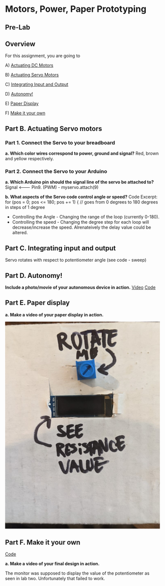 
# Motors, Power, Paper Prototyping
## Pre-Lab
## Overview
For this assignment, you are going to 

A) [Actuating DC Motors](#part-a-actuating-dc-motors) 

B) [Actuating Servo Motors](#part-b-actuating-servo-motors) 

C) [Integrating Input and Output](#part-c-integrating-input-and-output)

D) [Autonomy!](#part-d-autonomy)

E) [Paper Display](#part-e-paper-display) 

F) [Make it your own](#part-f-make-it-your-own)

## Part B. Actuating Servo motors
### Part 1. Connect the Servo to your breadboard
**a. Which color wires correspond to power, ground and signal?**
Red, brown and yellow respectively.

### Part 2. Connect the Servo to your Arduino
**a. Which Arduino pin should the signal line of the servo be attached to?**
Signal <--- Pin9. (PWM) - myservo.attach(9)


**b. What aspects of the Servo code control angle or speed?**
 Code Excerpt: for (pos = 0; pos <= 180; pos += 1) { // goes from 0 degrees to 180 degrees in steps of 1 degree
* Controlling the Angle - Changing the range of the loop (currently 0-180).
* Controlling the speed - Changing the degree step for each loop will decrease/increase the speed. Alrenateively the delay value could be altered.

## Part C. Integrating input and output
Servo rotates with respect to potentiometer angle (see code - sweep)

## Part D. Autonomy!
**Include a photo/movie of your autonomous device in action.**
[Video](https://github.com/OiBoii/Interactive-Lab-Hub/blob/master/Lab3/PXL_20200929_055402003.mp4)
[Code](https://github.com/OiBoii/Interactive-Lab-Hub/blob/master/Lab3/Sweep.ino)

## Part E. Paper display
**a. Make a video of your paper display in action.**

<img src="https://github.com/OiBoii/Interactive-Lab-Hub/blob/master/Lab3/Paper%20Display.jpg">

## Part F. Make it your own

[Code](https://github.com/OiBoii/Interactive-Lab-Hub/blob/master/Lab2/2b_lowly/2b_lowly.ino)

**a. Make a video of your final design in action.**

The monitor was supposed to display the value of the potentiometer as seen in lab two.  Unfortunately that failed to work. 
